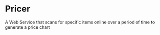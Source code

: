 # Pricer
A Web Service that scans for specific items online over a period of time to generate a price chart
